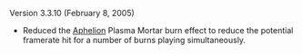 Version 3.3.10 (February 8, 2005)

- Reduced the [Aphelion](../vehicles/Aphelion.md) Plasma Mortar burn effect to
  reduce the potential framerate hit for a number of burns playing
  simultaneously.

<!--[category:Patches](category:Patches.md)-->
